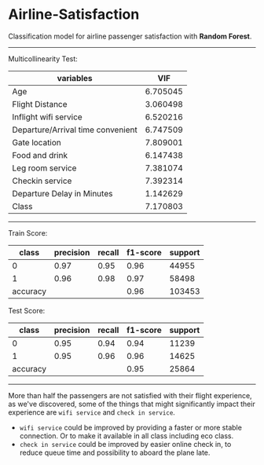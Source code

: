 # Airline-Satisfaction

Classification model for airline passenger satisfaction with **Random Forest**.

***

Multicollinearity Test:
<html>
<body>
<!--StartFragment-->

variables | VIF
-- | --
Age	| 6.705045
Flight Distance	| 3.060498
Inflight wifi service	| 6.520216
Departure/Arrival time convenient	| 6.747509
Gate location	| 7.809001
Food and drink	| 6.147438
Leg room service	| 7.381074
Checkin service	| 7.392314
Departure Delay in Minutes	| 1.142629
Class	| 7.170803

<!--EndFragment-->
</body>
</html>

***

Train Score:

class | precision | recall | f1-score | support
-- | -- | -- | -- | --
0    |   0.97    |  0.95   |   0.96   |  44955
1   |    0.96   |   0.98   |   0.97  |   58498
accuracy  |          |         |      0.96  |  103453

Test Score:

class | precision | recall | f1-score | support
-- | -- | -- | -- | --
0   |    0.95  |    0.94  |    0.94   |  11239
1   |    0.95   |   0.96    |  0.96   |  14625
accuracy |         |            |     0.95  |   25864

***

More than half the passengers are not satisfied with their flight experience, as we've discovered, some of the things that might significantly impact their experience are ```wifi service``` and ```check in service```. 
- ```wifi service``` could be improved by providing a faster or more stable connection. Or to make it available in all class including eco class.
- ```check in service``` could be improved by easier online check in, to reduce queue time and possibility to aboard the plane late.

